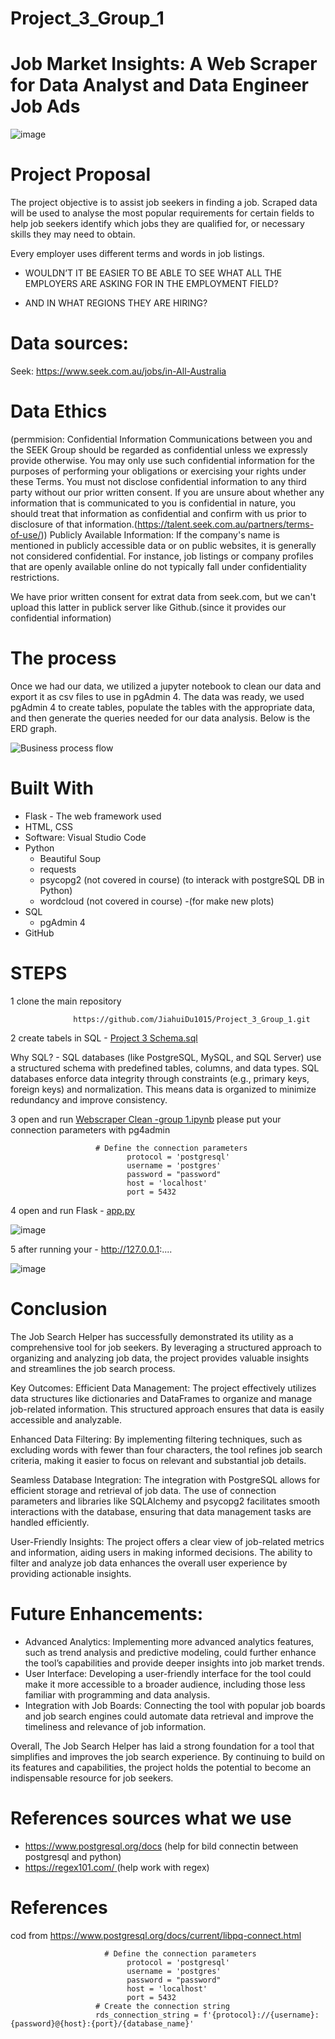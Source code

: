 # Project_3_Group_1 
# Job Market Insights: A Web Scraper for Data Analyst and Data Engineer Job Ads

![image](https://github.com/user-attachments/assets/e1922105-6498-4cd4-8f51-3085c465fc77)


  # Project Proposal
The project objective is to assist job seekers in finding a job. Scraped data will be used to analyse the most popular requirements for certain fields to help job seekers identify which jobs they are qualified for, or necessary skills they may need to obtain.

Every employer uses different terms and words in job listings.

 - WOULDN’T IT BE EASIER TO BE ABLE TO SEE WHAT ALL THE EMPLOYERS ARE ASKING FOR IN THE EMPLOYMENT FIELD?

 - AND IN WHAT REGIONS THEY ARE HIRING?


# Data sources: 
Seek: https://www.seek.com.au/jobs/in-All-Australia

# Data Ethics
(permmision: Confidential Information
Communications between you and the SEEK Group should be regarded as confidential unless we expressly provide otherwise. You may only use such confidential information for the purposes of performing your obligations or exercising your rights under these Terms. You must not disclose confidential information to any third party without our prior written consent. If you are unsure about whether any information that is communicated to you is confidential in nature, you should treat that information as confidential and confirm with us prior to disclosure of that information.(https://talent.seek.com.au/partners/terms-of-use/)) 
Publicly Available Information: If the company's name is mentioned in publicly accessible data or on public websites, it is generally not considered confidential. For instance, job listings or company profiles that are openly available online do not typically fall under confidentiality restrictions.

We have prior written consent for extrat data from seek.com, but we can't upload this latter in publick server like Github.(since it provides our confidential information)

# The process
Once we had our data, we utilized a jupyter notebook to clean our data and export it as csv files to use in pgAdmin 4. 
The data was ready, we used pgAdmin 4 to create tables, populate the tables with the appropriate data, and then generate the queries needed for our data analysis. 
Below is the ERD graph. 

![Business process flow](https://github.com/user-attachments/assets/69b33047-18df-49a9-b878-719345c661de)


# Built With

  - Flask - The web framework used
  - HTML, CSS
  - Software: Visual Studio Code
  - Python
      - Beautiful Soup
      - requests
      - psycopg2 (not covered in course) (to interack with postgreSQL DB in Python)
      - wordcloud (not covered in course) -(for make new plots)
  - SQL
      - pgAdmin 4
  - GitHub

# STEPS

1 clone the main repository 
 
                  https://github.com/JiahuiDu1015/Project_3_Group_1.git

2 
create tabels in SQL - [Project 3 Schema.sql](https://github.com/JiahuiDu1015/Project_3_Group_1/blob/main/SQL%20DB%20Schema/Project%203%20Schema.sql)

 Why SQL? - SQL databases (like PostgreSQL, MySQL, and SQL Server) use a structured schema with predefined tables, columns, and data types. SQL databases enforce data integrity through constraints (e.g., primary keys, foreign keys) and normalization. This means data is organized to minimize redundancy and improve consistency.

3
open and run [Webscraper Clean -group 1.ipynb](https://github.com/JiahuiDu1015/Project_3_Group_1/blob/main/ETL/Webscraper%20Clean%20-group%201.ipynb)
please put your connection parameters with pg4admin

                       # Define the connection parameters
                              protocol = 'postgresql'
                              username = 'postgres'
                              password = "password"
                              host = 'localhost'
                              port = 5432


4 
open and run Flask - [app.py](https://github.com/JiahuiDu1015/Project_3_Group_1/blob/main/app.py) 

![image](https://github.com/user-attachments/assets/540a0cec-290f-4e24-9989-509304fa86d6)


5
after running your -  http://127.0.0.1:....

![image](https://github.com/user-attachments/assets/c164247d-cf57-4687-a82c-474053f4eb28)


# Conclusion
The Job Search Helper has successfully demonstrated its utility as a comprehensive tool for job seekers. By leveraging a structured approach to organizing and analyzing job data, the project provides valuable insights and streamlines the job search process.

Key Outcomes:
Efficient Data Management: The project effectively utilizes data structures like dictionaries and DataFrames to organize and manage job-related information. This structured approach ensures that data is easily accessible and analyzable.

Enhanced Data Filtering: By implementing filtering techniques, such as excluding words with fewer than four characters, the tool refines job search criteria, making it easier to focus on relevant and substantial job details.

Seamless Database Integration: The integration with PostgreSQL allows for efficient storage and retrieval of job data. The use of connection parameters and libraries like SQLAlchemy and psycopg2 facilitates smooth interactions with the database, ensuring that data management tasks are handled efficiently.

User-Friendly Insights: The project offers a clear view of job-related metrics and information, aiding users in making informed decisions. The ability to filter and analyze job data enhances the overall user experience by providing actionable insights.

# Future Enhancements:
 - Advanced Analytics: Implementing more advanced analytics features, such as trend analysis and predictive modeling, could further enhance the tool’s capabilities and provide deeper insights into job market trends.
 - User Interface: Developing a user-friendly interface for the tool could make it more accessible to a broader audience, including those less familiar with programming and data analysis.
 - Integration with Job Boards: Connecting the tool with popular job boards and job search engines could automate data retrieval and improve the timeliness and relevance of job information.

Overall, The Job Search Helper has laid a strong foundation for a tool that simplifies and improves the job search experience. By continuing to build on its features and capabilities, the project holds the potential to become an indispensable resource for job seekers.

# References sources what we use
- https://www.postgresql.org/docs (help for bild connectin between postgresql and python)
- [https://regex101.com/ ](https://www.w3schools.com/python/python_regex.asp) (help work with regex)

# References 
cod from https://www.postgresql.org/docs/current/libpq-connect.html

                         # Define the connection parameters
                              protocol = 'postgresql'
                              username = 'postgres'
                              password = "password"
                              host = 'localhost'
                              port = 5432
                       # Create the connection string
                       rds_connection_string = f'{protocol}://{username}:{password}@{host}:{port}/{database_name}'
